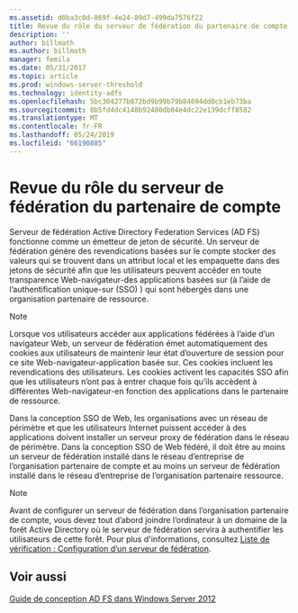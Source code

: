 ```yaml
---
ms.assetid: d0ba3c0d-869f-4e24-89d7-499da7576f22
title: Revue du rôle du serveur de fédération du partenaire de compte
description: ''
author: billmath
ms.author: billmath
manager: femila
ms.date: 05/31/2017
ms.topic: article
ms.prod: windows-server-threshold
ms.technology: identity-adfs
ms.openlocfilehash: 5bc304277b872bd9b99b79b84694dd0cb1eb73ba
ms.sourcegitcommit: 0b5fd4dc4148b92480db04e4dc22e139dcff8582
ms.translationtype: MT
ms.contentlocale: fr-FR
ms.lasthandoff: 05/24/2019
ms.locfileid: "66190885"
---
```

# <a name="review-the-role-of-the-federation-server-in-the-account-partner"></a>Revue du rôle du serveur de fédération du partenaire de compte

Serveur de fédération Active Directory Federation Services \(AD FS\) fonctionne comme un émetteur de jeton de sécurité. Un serveur de fédération génère des revendications basées sur le compte stocker des valeurs qui se trouvent dans un attribut local et les empaquette dans des jetons de sécurité afin que les utilisateurs peuvent accéder en toute transparence Web\-navigateur\-des applications basées sur \(à l’aide de l’authentification unique\-sur \(SSO\) \) qui sont hébergés dans une organisation partenaire de ressource.  
  
> [!NOTE]  
> Lorsque vos utilisateurs accéder aux applications fédérées à l’aide d’un navigateur Web, un serveur de fédération émet automatiquement des cookies aux utilisateurs de maintenir leur état d’ouverture de session pour ce site Web\-navigateur\-application basée sur. Ces cookies incluent les revendications des utilisateurs. Les cookies activent les capacités SSO afin que les utilisateurs n’ont pas à entrer chaque fois qu’ils accèdent à différentes Web\-navigateur\-en fonction des applications dans le partenaire de ressource.  
  
Dans la conception SSO de Web, les organisations avec un réseau de périmètre et que les utilisateurs Internet puissent accéder à des applications doivent installer un serveur proxy de fédération dans le réseau de périmètre. Dans la conception SSO de Web fédéré, il doit être au moins un serveur de fédération installé dans le réseau d’entreprise de l’organisation partenaire de compte et au moins un serveur de fédération installé dans le réseau d’entreprise de l’organisation partenaire ressource.  
  
> [!NOTE]  
> Avant de configurer un serveur de fédération dans l’organisation partenaire de compte, vous devez tout d’abord joindre l’ordinateur à un domaine de la forêt Active Directory où le serveur de fédération servira à authentifier les utilisateurs de cette forêt. Pour plus d'informations, consultez [Liste de vérification : Configuration d’un serveur de fédération](../../ad-fs/deployment/Checklist--Setting-Up-a-Federation-Server.md).  
  
## <a name="see-also"></a>Voir aussi
[Guide de conception AD FS dans Windows Server 2012](AD-FS-Design-Guide-in-Windows-Server-2012.md)
